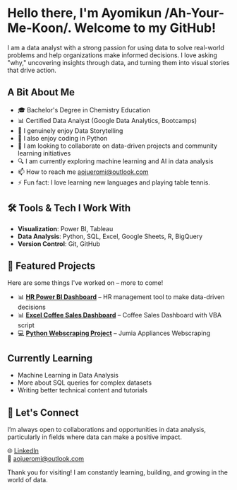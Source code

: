 # Hello there, I'm Ayomikun /Ah-Your-Me-Koon/. Welcome to my GitHub!

I am a data analyst with a strong passion for using data to solve real-world problems and help organizations make informed decisions. I love asking "why," uncovering insights through data, and turning them into visual stories that drive action.

## A Bit About Me
- 🎓 Bachelor's Degree in Chemistry Education
- 📊 Certified Data Analyst (Google Data Analytics, Bootcamps)
- 👀 I genuinely enjoy Data Storytelling
- 🌱 I also enjoy coding in Python
- 💞️ I am looking to collaborate on data-driven projects and community learning initiatives
- 🔍 I am currently exploring machine learning and AI in data analysis
- 📫 How to reach me aojueromi@outlook.com
- ⚡ Fun fact: I love learning new languages and playing table tennis.

## 🛠️ Tools & Tech I Work With  
- **Visualization**: Power BI, Tableau  
- **Data Analysis**: Python, SQL, Excel, Google Sheets, R, BigQuery
- **Version Control**: Git, GitHub

## 📁 Featured Projects  
Here are some things I've worked on – more to come!

- 📊 **[HR Power BI Dashboard](https://github.com/OjAy-stack/HR-dashboard)** – HR management tool to make data-driven decisions
- 📊 **[Excel Coffee Sales Dashboard](https://github.com/OjAy-stack/coffee-shop-sales-dashboard)** – Coffee Sales Dashboard with VBA script
- 💻 **[Python Webscraping Project](https://github.com/OjAy-stack/Jumia-Python-Webscraping)** – Jumia Appliances Webscraping   

## Currently Learning  
- Machine Learning in Data Analysis  
- More about SQL queries for complex datasets
- Writing better technical content and tutorials  

## 🤝 Let's Connect  
I’m always open to collaborations and opportunities in data analysis, particularly in fields where data can make a positive impact.

🌐 [LinkedIn](https://www.linkedin.com/in/aojueromi/)  
📧 aojueromi@outlook.com  

Thank you for visiting! I am constantly learning, building, and growing in the world of data.

<!---
OjAy-stack/OjAy-stack is a ✨ special ✨ repository because its `README.md` (this file) appears on your GitHub profile.
You can click the Preview link to take a look at your changes.
--->
